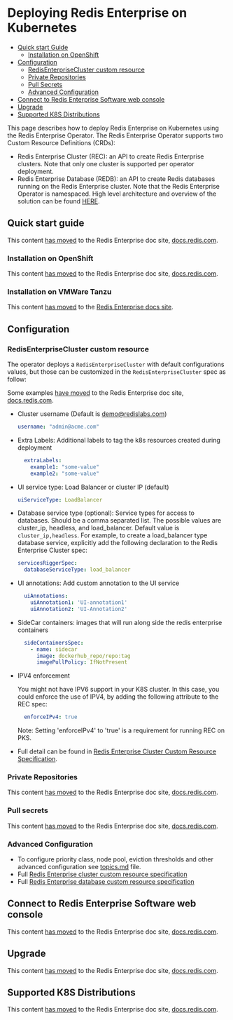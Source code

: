 <!-- omit in toc -->
# Deploying Redis Enterprise on Kubernetes

* [Quick start Guide](#quickstart-guide)
  * [Installation on OpenShift](#installation-on-openshift)
* [Configuration](#configuration)
  * [RedisEnterpriseCluster custom resource](#redisenterprisecluster-custom-resource)
  * [Private Repositories](#private-repositories)
  * [Pull Secrets](#pull-secrets)
  * [Advanced Configuration](#advanced-configuration)
* [Connect to Redis Enterprise Software web console](#How-to-connect-to-Redis-Enterprise-Software-web-console?)
* [Upgrade](#upgrade)
* [Supported K8S Distributions](#supported-k8s-distributions)

This page describes how to deploy Redis Enterprise on Kubernetes using the Redis Enterprise Operator. The Redis Enterprise Operator supports two Custom Resource Definitions (CRDs):
* Redis Enterprise Cluster (REC): an API to create Redis Enterprise clusters. Note that only one cluster is supported per operator deployment.
* Redis Enterprise Database (REDB): an API to create Redis databases running on the Redis Enterprise cluster.
Note that the Redis Enterprise Operator is namespaced.
High level architecture and overview of the solution can be found [HERE](https://docs.redislabs.com/latest/platforms/kubernetes/).

## Quick start guide

This content [has moved](https://docs.redis.com/latest/kubernetes/deployment/quick-start/) to the Redis Enterprise doc site, [docs.redis.com](https://docs.redis.com/latest/kubernetes/).

### Installation on OpenShift

This content [has moved](https://docs.redis.com/latest/kubernetes/deployment/openshift/openshift-cli/) to the Redis Enterprise doc site, [docs.redis.com](https://docs.redis.com/latest/kubernetes/).

### Installation on VMWare Tanzu

 This content [has moved](https://docs.redis.com/latest/kubernetes/deployment/tanzu/) to the [Redis Enterprise docs site](https://docs.redis.com/latest/kubernetes/).
 
## Configuration

### RedisEnterpriseCluster custom resource
The operator deploys a `RedisEnterpriseCluster` with default configurations values, but those can be customized in the `RedisEnterpriseCluster` spec as follow:

Some examples [have moved](https://docs.redis.com/latest/kubernetes/reference/cluster-options/) to the Redis Enterprise doc site, [docs.redis.com](https://docs.redis.com/latest/kubernetes/).


* Cluster username (Default is demo@redislabs.com)
  ```yaml
  username: "admin@acme.com"
  ```

* Extra Labels: Additional labels to tag the k8s resources created during deployment
  ```yaml
    extraLabels:
      example1: "some-value"
      example2: "some-value"
  ```

* UI service type: Load Balancer or cluster IP (default)
  ```yaml
  uiServiceType: LoadBalancer
  ```

* Database service type (optional): Service types for access to databases. Should be a comma separated list. The possible values are cluster_ip, headless, and load_balancer. Default value is `cluster_ip,headless`. For example, to create a load_balancer type database service, explicitly add the following declaration to the Redis Enterprise Cluster spec:
  ```yaml
  servicesRiggerSpec:
    databaseServiceType: load_balancer
  ```

* UI annotations: Add custom annotation to the UI service
  ```yaml
    uiAnnotations:
      uiAnnotation1: 'UI-annotation1'
      uiAnnotation2: 'UI-Annotation2'
  ```

* SideCar containers: images that will run along side the redis enterprise containers
  ```yaml
    sideContainersSpec:
      - name: sidecar
        image: dockerhub_repo/repo:tag
        imagePullPolicy: IfNotPresent
  ```

* IPV4 enforcement

  You might not have IPV6 support in your K8S cluster.
  In this case, you could enforce the use of IPV4, by adding the following attribute to the REC spec:
  ```yaml
    enforceIPv4: true
  ```
  Note: Setting 'enforceIPv4' to 'true' is a requirement for running REC on PKS.

  [requirements]: https://redislabs.com/redis-enterprise-documentation/administering/designing-production/hardware-requirements/
  [service-catalog]: https://kubernetes.io/docs/concepts/extend-kubernetes/service-catalog/

* Full detail can be found in [Redis Enterprise Cluster Custom Resource Specification](redis_enterprise_cluster_api.md).

### Private Repositories

This content [has moved](https://docs.redis.com/latest/kubernetes/deployment/container-images/) to the Redis Enterprise doc site, [docs.redis.com](https://docs.redis.com/latest/kubernetes/).

### Pull secrets

This content [has moved](https://docs.redis.com/latest/kubernetes/deployment/container-images/) to the Redis Enterprise doc site, [docs.redis.com](https://docs.redis.com/latest/kubernetes/).

### Advanced Configuration

- To configure priority class, node pool, eviction thresholds and other advanced configuration see [topics.md](topics.md) file.
- Full [Redis Enterprise cluster custom resource specification](redis_enterprise_cluster_api.md)
- Full [Redis Enterprise database custom resource specification](redis_enterprise_database_api.md)


## Connect to Redis Enterprise Software web console

This content [has moved](https://docs.redis.com/latest/kubernetes/re-clusters/connect-to-admin-console/) to the Redis Enterprise doc site, [docs.redis.com](https://docs.redis.com/latest/kubernetes/).


## Upgrade

This content [has moved](https://docs.redis.com/latest/kubernetes/re-clusters/upgrade-redis-cluster/) to the Redis Enterprise doc site, [docs.redis.com](https://docs.redis.com/latest/kubernetes/).

## Supported K8S Distributions

This content [has moved](https://docs.redis.com/latest/kubernetes/reference/supported_k8s_distributions/) to the Redis Enterprise doc site, [docs.redis.com](https://docs.redis.com/latest/kubernetes/).